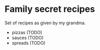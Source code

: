 # Family secret recipes

Set of recipes as given by my grandma.
- pizzas (TODO)
- sauces (TODO)
- spreads (TODO)

